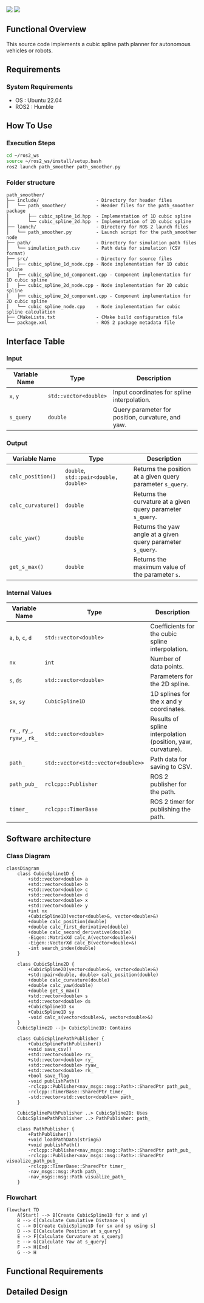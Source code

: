 <p style="display: inline">
  <!-- Programming Language -->
  <img src="https://img.shields.io/badge/-C++-00599C.svg?logo=c%2B%2B&style=for-the-badge">
  <!-- ROS 2 -->
  <img src="https://img.shields.io/badge/-ROS%202-22314E.svg?logo=ros&style=for-the-badge&logoColor=white">
</p>

## Functional Overview
This source code implements a cubic spline path planner for autonomous vehicles or robots. 

## Requirements
### System Requirements
- OS : Ubuntu 22.04  
- ROS2 : Humble

## How To Use
### Execution Steps
```bash
cd ~/ros2_ws
source ~/ros2_ws/install/setup.bash
ros2 launch path_smoother path_smoother.py
```

### Folder structure
```
path_smoother/
├── include/                     - Directory for header files
│   └── path_smoother/           - Header files for the path_smoother package
│       ├── cubic_spline_1d.hpp  - Implementation of 1D cubic spline
│       └── cubic_spline_2d.hpp  - Implementation of 2D cubic spline
├── launch/                      - Directory for ROS 2 launch files
│   └── path_smoother.py         - Launch script for the path_smoother node
├── path/                        - Directory for simulation path files
│   └── simulation_path.csv      - Path data for simulation (CSV format)
├── src/                         - Directory for source files
│   ├── cubic_spline_1d_node.cpp - Node implementation for 1D cubic spline
│   ├── cubic_spline_1d_component.cpp - Component implementation for 1D cubic spline
│   ├── cubic_spline_2d_node.cpp - Node implementation for 2D cubic spline
│   ├── cubic_spline_2d_component.cpp - Component implementation for 2D cubic spline
│   └── cubic_spline_node.cpp    - Node implementation for cubic spline calculation
├── CMakeLists.txt               - CMake build configuration file
└── package.xml                  - ROS 2 package metadata file
```

## Interface Table

### Input

| Variable Name      | Type            | Description                         |
|-------------------------|-------------------|---------------------------------------|
| `x`, `y`                     | `std::vector<double>`       | Input coordinates for spline interpolation.                |
| `s_query`                    | `double`                    | Query parameter for position, curvature, and yaw.          |

### Output

| Variable Name      | Type            | Description                         |
|-------------------------|-------------------|---------------------------------------|
| `calc_position()`            | `double`, `std::pair<double, double>` | Returns the position at a given query parameter `s_query`. |
| `calc_curvature()`           | `double`                    | Returns the curvature at a given query parameter `s_query`.|
| `calc_yaw()`                 | `double`                    | Returns the yaw angle at a given query parameter `s_query`.|
| `get_s_max()`                | `double`                    | Returns the maximum value of the parameter `s`.            |

### Internal Values

| Variable Name      | Type            | Description                         |
|-------------------------|-------------------|---------------------------------------|
| `a`, `b`, `c`, `d`           | `std::vector<double>`       | Coefficients for the cubic spline interpolation.           |
| `nx`                         | `int`                       | Number of data points.                                     |
| `s`, `ds`                    | `std::vector<double>`       | Parameters for the 2D spline.                              |
| `sx`, `sy`                   | `CubicSpline1D`             | 1D splines for the x and y coordinates.                    |
| `rx_`, `ry_`, `ryaw_`, `rk_` | `std::vector<double>`       | Results of spline interpolation (position, yaw, curvature).|
| `path_`                      | `std::vector<std::vector<double>>` | Path data for saving to CSV.                              |
| `path_pub_`                  | `rclcpp::Publisher`         | ROS 2 publisher for the path.                              |
| `timer_`                     | `rclcpp::TimerBase`         | ROS 2 timer for publishing the path.                       |

## Software architecture

### Class Diagram

```mermaid
classDiagram
    class CubicSpline1D {
        +std::vector<double> a
        +std::vector<double> b
        +std::vector<double> c
        +std::vector<double> d
        +std::vector<double> x
        +std::vector<double> y
        +int nx
        +CubicSpline1D(vector<double>&, vector<double>&)
        +double calc_position(double)
        +double calc_first_derivative(double)
        +double calc_second_derivative(double)
        -Eigen::MatrixXd calc_A(vector<double>&)
        -Eigen::VectorXd calc_B(vector<double>&)
        -int search_index(double)
    }

    class CubicSpline2D {
        +CubicSpline2D(vector<double>&, vector<double>&)
        +std::pair<double, double> calc_position(double)
        +double calc_curvature(double)
        +double calc_yaw(double)
        +double get_s_max()
        +std::vector<double> s
        +std::vector<double> ds
        +CubicSpline1D sx
        +CubicSpline1D sy
        -void calc_s(vector<double>&, vector<double>&)
    }
    CubicSpline2D --|> CubicSpline1D: Contains

    class CubicSplinePathPublisher {
        +CubicSplinePathPublisher()
        +void save_csv()
        +std::vector<double> rx_
        +std::vector<double> ry_
        +std::vector<double> ryaw_
        +std::vector<double> rk_
        +bool save_flag
        -void publishPath()
        -rclcpp::Publisher<nav_msgs::msg::Path>::SharedPtr path_pub_
        -rclcpp::TimerBase::SharedPtr timer_
        -std::vector<std::vector<double>> path_
    }

    CubicSplinePathPublisher ..> CubicSpline2D: Uses
    CubicSplinePathPublisher ..> PathPublisher: path_

    class PathPublisher {
        +PathPublisher()
        +void loadPathData(string&)
        +void publishPath()
        -rclcpp::Publisher<nav_msgs::msg::Path>::SharedPtr path_pub_
        -rclcpp::Publisher<nav_msgs::msg::Path>::SharedPtr visualize_path_pub_
        -rclcpp::TimerBase::SharedPtr timer_
        -nav_msgs::msg::Path path_
        -nav_msgs::msg::Path visualize_path_
    }

```

### Flowchart
```mermaid
flowchart TD
    A[Start] --> B[Create CubicSpline1D for x and y]
    B --> C[Calculate Cumulative Distance s]
    C --> D[Create CubicSpline1D for sx and sy using s]
    D --> E[Calculate Position at s_query]
    E --> F[Calculate Curvature at s_query]
    E --> G[Calculate Yaw at s_query]
    F --> H[End]
    G --> H
```

## Functional Requirements

## Detailed Design
